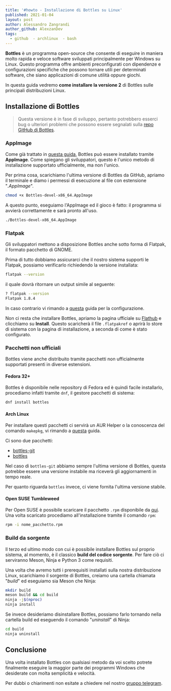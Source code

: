 ```yaml
---
title: '#howto - Installazione di Bottles su Linux'
published: 2021-01-04
layout: post
author: Alessandro Zangrandi
author_github: AlexzanDev
tags:
  - github  - archlinux  - bash
---
```

**Bottles** è un programma open-source che consente di eseguire in maniera molto rapida e veloce software sviluppati principalmente per Windows su Linux. Questo programma offre ambienti preconfigurati con dipendenze e configurazioni specifiche che possono tornare utili per determinati software, che siano applicazioni di comune utilità oppure giochi.

In questa guida vedremo **come installare la versione 2** di Bottles sulle principali distribuzioni Linux.

## Installazione di Bottles

> Questa versione è in fase di sviluppo, pertanto potrebbero esserci bug o ulteriori problemi che possono essere segnalati sulla [repo GitHub di Bottles](https://github.com/bottlesdevs/Bottles/issues).

### AppImage

Come già trattato in [questa guida](https://linuxhub.it/articles/howto-utilizzo-ed-installazione-di-appimage), Bottles può essere installato tramite **AppImage**. Come spiegano gli sviluppatori, questo è l'unico metodo di installazione supportato ufficialmente, ma non l'unico.

Per prima cosa, scarichiamo l'ultima versione di Bottles da GitHub, apriamo il terminale e diamo i permessi di esecuzione al file con estensione "*.AppImage*".

```bash
chmod +x Bottles-devel-x86_64.AppImage
```

A questo punto, eseguiamo l'AppImage ed il gioco è fatto: il programma si avvierà correttamente e sarà pronto all'uso.

```bash
./Bottles-devel-x86_64.AppImage
```

### Flatpak

Gli sviluppatori mettono a disposizione Bottles anche sotto forma di Flatpak, il formato pacchetto di GNOME.

Prima di tutto dobbiamo assicurarci che il nostro sistema supporti le Flatpak, possiamo verificarlo richiedendo la versione installata:

```bash
flatpak --version
```

il quale dovrà ritornare un output simile al seguente:

```bash
? flatpak --version
Flatpak 1.8.4
```

In caso contrario vi rimando a [questa](https://linuxhub.it/articles/howto-installazione-di-flatpak-e-configurazione-di-flathub) guida per la configurazione.

Non ci resta che installare Bottles, apriamo la pagina ufficiale su [Flathub](https://flathub.org/apps/details/com.usebottles.bottles) e clicchiamo su **Install**. Questo scaricherà il file `.flatpakref` o aprirà lo store di sistema con la pagina di installazione, a seconda di come è stato configurato.

### Pacchetti non ufficiali

Bottles viene anche distribuito tramite pacchetti non ufficialmente supportati presenti in diverse estensioni. 

#### Fedora 32+

Bottles è disponibile nelle repository di Fedora ed è quindi facile installarlo, procediamo infatti tramite `dnf`, il gestore pacchetti di sistema:

```bash
dnf install bottles
```

#### Arch Linux

Per installare questi pacchetti ci servirà un AUR Helper o la conoscenza del comando `makepkg`, vi rimando a [questa](https://linuxhub.it/articles/howto-introduzione-alla-aur-e-aur-helper) guida.

Ci sono due pacchetti:
- [bottles-git](https://aur.archlinux.org/packages/bottles-git)
- [bottles](https://aur.archlinux.org/packages/bottles)

Nel caso di `bottles-git` abbiamo sempre l'ultima versione di Bottles, questa potrebbe essere una versione instabile ma riceverà gli aggiornamenti in tempo reale.

Per quanto riguarda `bottles` invece, ci viene fornita l'ultima versione stabile.

#### Open SUSE Tumbleweed

Per Open SUSE è possibile scaricare il pacchetto `.rpm` disponibile da [qui](https://download.opensuse.org/repositories/home:/WhiXard/openSUSE_Tumbleweed/x86_64/). Una volta scaricato procediamo all'installazione tramite il comando `rpm`:

```bash
rpm -i nome_pacchetto.rpm
```

### Build da sorgente

Il terzo ed ultimo modo con cui è possibile installare Bottles sul proprio sistema, al momento, è il classico **build del codice sorgente**. Per fare ciò ci serviranno Meson, Ninja e Python 3 come requisiti.

Una volta che avremo tutti i prerequisiti installati sulla nostra distribuzione Linux, scarichiamo il sorgente di Bottles, creiamo una cartella chiamata "*build*" ed eseguiamo sia Meson che Ninja:

```bash
mkdir build
meson build && cd build
ninja -j$(nproc)
ninja install
```

Se invece desideriamo disinstallare Bottles, possiamo farlo tornando nella cartella build ed eseguendo il comando "*uninstall*" di Ninja:

```bash
cd build
ninja uninstall
```

## Conclusione

Una volta installato Bottles con qualsiasi metodo da voi scelto potrete finalmente eseguire la maggior parte dei programmi Windows che desiderate con molta semplicità e velocità.

Per dubbi o chiarimenti non esitate a chiedere nel nostro <a href="https://t.me/linuxpeople">gruppo telegram</a>.